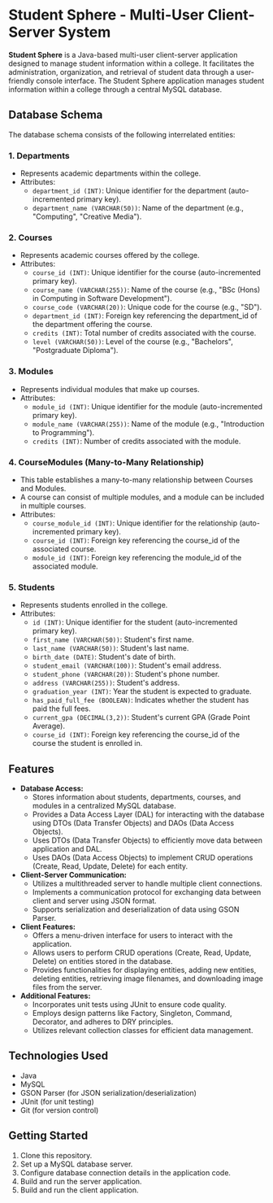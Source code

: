 # Student Sphere - Multi-User Client-Server System

**Student Sphere** is a Java-based multi-user client-server application designed to manage student information within a college. It facilitates the administration, organization, and retrieval of student data through a user-friendly console interface. The Student Sphere application manages student information within a college through a central MySQL database. 

## Database Schema

The database schema consists of the following interrelated entities:

### 1. Departments

- Represents academic departments within the college.
- Attributes:
    - `department_id (INT)`: Unique identifier for the department (auto-incremented primary key).
    - `department_name (VARCHAR(50))`: Name of the department (e.g., "Computing", "Creative Media").

### 2. Courses

- Represents academic courses offered by the college.
- Attributes:
    - `course_id (INT)`: Unique identifier for the course (auto-incremented primary key).
    - `course_name (VARCHAR(255))`: Name of the course (e.g., "BSc (Hons) in Computing in Software Development").
    - `course_code (VARCHAR(20))`: Unique code for the course (e.g., "SD").
    - `department_id (INT)`: Foreign key referencing the department_id of the department offering the course.
    - `credits (INT)`: Total number of credits associated with the course.
    - `level (VARCHAR(50))`: Level of the course (e.g., "Bachelors", "Postgraduate Diploma").

### 3. Modules

- Represents individual modules that make up courses.
- Attributes:
    - `module_id (INT)`: Unique identifier for the module (auto-incremented primary key).
    - `module_name (VARCHAR(255))`: Name of the module (e.g., "Introduction to Programming").
    - `credits (INT)`: Number of credits associated with the module.

### 4. CourseModules (Many-to-Many Relationship)

- This table establishes a many-to-many relationship between Courses and Modules.
- A course can consist of multiple modules, and a module can be included in multiple courses.
- Attributes:
    - `course_module_id (INT)`: Unique identifier for the relationship (auto-incremented primary key).
    - `course_id (INT)`: Foreign key referencing the course_id of the associated course.
    - `module_id (INT)`: Foreign key referencing the module_id of the associated module.

### 5. Students

- Represents students enrolled in the college.
- Attributes:
    - `id (INT)`: Unique identifier for the student (auto-incremented primary key).
    - `first_name (VARCHAR(50))`: Student's first name.
    - `last_name (VARCHAR(50))`: Student's last name.
    - `birth_date (DATE)`: Student's date of birth.
    - `student_email (VARCHAR(100))`: Student's email address.
    - `student_phone (VARCHAR(20))`: Student's phone number.
    - `address (VARCHAR(255))`: Student's address.
    - `graduation_year (INT)`: Year the student is expected to graduate.
    - `has_paid_full_fee (BOOLEAN)`: Indicates whether the student has paid the full fees.
    - `current_gpa (DECIMAL(3,2))`: Student's current GPA (Grade Point Average).
    - `course_id (INT)`: Foreign key referencing the course_id of the course the student is enrolled in.

## Features

- **Database Access:**
    - Stores information about students, departments, courses, and modules in a centralized MySQL database.
    - Provides a Data Access Layer (DAL) for interacting with the database using DTOs (Data Transfer Objects) and DAOs (Data Access Objects).
    - Uses DTOs (Data Transfer Objects) to efficiently move data between application and DAL.
    - Uses DAOs (Data Access Objects) to implement CRUD operations (Create, Read, Update, Delete) for each entity.
- **Client-Server Communication:**
    - Utilizes a multithreaded server to handle multiple client connections.
    - Implements a communication protocol for exchanging data between client and server using JSON format.
    - Supports serialization and deserialization of data using GSON Parser.
- **Client Features:**
    - Offers a menu-driven interface for users to interact with the application.
    - Allows users to perform CRUD operations (Create, Read, Update, Delete) on entities stored in the database.
    - Provides functionalities for displaying entities, adding new entities, deleting entities, retrieving image filenames, and downloading image files from the server.
- **Additional Features:**
    - Incorporates unit tests using JUnit to ensure code quality.
    - Employs design patterns like Factory, Singleton, Command, Decorator, and adheres to DRY principles.
    - Utilizes relevant collection classes for efficient data management.

## Technologies Used

- Java
- MySQL
- GSON Parser (for JSON serialization/deserialization)
- JUnit (for unit testing)
- Git (for version control)

## Getting Started

1. Clone this repository.
2. Set up a MySQL database server.
3. Configure database connection details in the application code.
4. Build and run the server application.
5. Build and run the client application.
